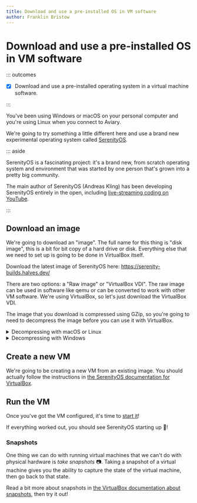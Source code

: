 ```yaml
---
title: Download and use a pre-installed OS in VM software
author: Franklin Bristow
---
```


Download and use a pre-installed OS in VM software
==================================================

::: outcomes

* [X] Download and use a pre-installed operating system in a virtual machine
  software.

:::

You've been using Windows or macOS on your personal computer and you're using
Linux when you connect to Aviary.

We're going to try something a little different here and use a brand new
experimental operating system called [SerenityOS].

::: aside

SerenityOS is a fascinating project: it's a brand new, from scratch operating
system and environment that was started by one person that's grown into a pretty
big community.

The main author of SerenityOS (Andreas Kling) has been developing SerenityOS
entirely in the open, including [live-streaming coding on YouTube].

[live-streaming coding on YouTube]: https://www.youtube.com/c/AndreasKling

:::

[SerenityOS]: https://serenityos.org

Download an image
-----------------

We're going to download an "image". The full name for this thing is "disk
image", this is a bit for bit copy of a hard drive or disk. Everything else that
we need to set up is going to be done in VirtualBox itself.

Download the latest image of SerenityOS here:
<https://serenity-builds.halves.dev/>

There are two options: a "Raw image" or "VirtualBox VDI". The raw image can be
used in software like qemu or can be converted to work with other VM software.
We're using VirtualBox, so let's just download the VirtualBox VDI.

The image that you download is compressed using GZip, so you're going to need to
decompress the image before you can use it with VirtualBox.

<details><summary>Decompressing with macOS or Linux</summary>

Open your terminal and change directory to where the image was downloaded
(probably your Downloads) folder.

Once you're there, you can decompress it with `gunzip`:

```bash
gunzip *.gz
```

</details>

<details><summary>Decompressing with Windows</summary>

Windows doesn't support decompressing GZipped files by default, so you're going
to need to install a new decompression tool that does.

We recommend you install [7-zip]; it's free and open source, supports a really
wide variety of compression formats, and is fast.

Once you've installed 7-zip, you should be able to just double-click on the file
you downloaded and decompress it.

[7-zip]: https://7-zip.org/

</details>

Create a new VM
---------------

We're going to be creating a new VM from an existing image. You should actually
follow the instructions in [the SerenityOS documentation for VirtualBox].

[the SerenityOS documentation for VirtualBox]:
https://github.com/SerenityOS/serenity/blob/master/Documentation/VirtualBox.md#creating-the-virtual-machine

Run the VM
----------

Once you've got the VM configured, it's time to [start it]!

If everything worked out, you should see SerenityOS starting up :tada:!

[start it]: https://www.virtualbox.org/manual/ch01.html#intro-running

### Snapshots

One thing we can do with running virtual machines that we can't do with physical
hardware is *take snapshots* :camera:. Taking a snapshot of a virtual machine
gives you the ability to capture the state of the virtual machine, then go back
to that state.

Read a bit more about snapshots in [the VirtualBox documentation about
snapshots], then try it out!

[the VirtualBox documentation about snapshots]:
https://www.virtualbox.org/manual/ch01.html#snapshots
